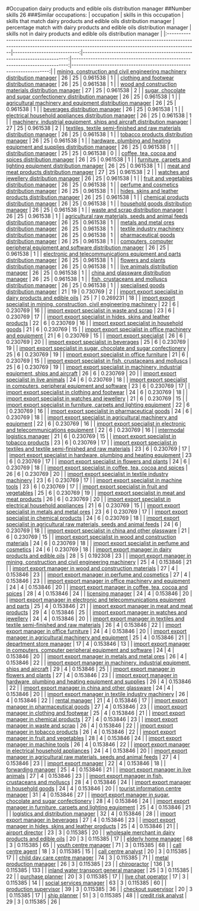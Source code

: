 #Occupation dairy products and edible oils distribution manager
##Number skills 26
###Similar occupations:
| occupation                                                                                                                                                              |   skills in this occupation |   skills that match dairy products and edible oils distribution manager |   percentage match with dairy products and edible oils distribution manager |   skills not in dairy products and edible oils distribution manager |
|:------------------------------------------------------------------------------------------------------------------------------------------------------------------------|----------------------------:|------------------------------------------------------------------------:|----------------------------------------------------------------------------:|--------------------------------------------------------------------:|
| [mining, construction and civil engineering machinery distribution manager](mining,_construction_and_civil_engineering_machinery_distribution_manager.md)               |                          26 |                                                                      25 |                                                                    0.961538 |                                                                   1 |
| [clothing and footwear distribution manager](clothing_and_footwear_distribution_manager.md)                                                                             |                          26 |                                                                      25 |                                                                    0.961538 |                                                                   1 |
| [wood and construction materials distribution manager](wood_and_construction_materials_distribution_manager.md)                                                         |                          27 |                                                                      25 |                                                                    0.961538 |                                                                   2 |
| [sugar, chocolate and sugar confectionery distribution manager](sugar,_chocolate_and_sugar_confectionery_distribution_manager.md)                                       |                          26 |                                                                      25 |                                                                    0.961538 |                                                                   1 |
| [agricultural machinery and equipment distribution manager](agricultural_machinery_and_equipment_distribution_manager.md)                                               |                          26 |                                                                      25 |                                                                    0.961538 |                                                                   1 |
| [beverages distribution manager](beverages_distribution_manager.md)                                                                                                     |                          26 |                                                                      25 |                                                                    0.961538 |                                                                   1 |
| [electrical household appliances distribution manager](electrical_household_appliances_distribution_manager.md)                                                         |                          26 |                                                                      25 |                                                                    0.961538 |                                                                   1 |
| [machinery, industrial equipment, ships and aircraft distribution manager](machinery,_industrial_equipment,_ships_and_aircraft_distribution_manager.md)                 |                          27 |                                                                      25 |                                                                    0.961538 |                                                                   2 |
| [textiles, textile semi-finished and raw materials distribution manager](textiles,_textile_semi-finished_and_raw_materials_distribution_manager.md)                     |                          26 |                                                                      25 |                                                                    0.961538 |                                                                   1 |
| [tobacco products distribution manager](tobacco_products_distribution_manager.md)                                                                                       |                          26 |                                                                      25 |                                                                    0.961538 |                                                                   1 |
| [hardware, plumbing and heating equipment and supplies distribution manager](hardware,_plumbing_and_heating_equipment_and_supplies_distribution_manager.md)             |                          26 |                                                                      25 |                                                                    0.961538 |                                                                   1 |
| [distribution manager](distribution_manager.md)                                                                                                                         |                          25 |                                                                      25 |                                                                    0.961538 |                                                                   0 |
| [coffee, tea, cocoa and spices distribution manager](coffee,_tea,_cocoa_and_spices_distribution_manager.md)                                                             |                          26 |                                                                      25 |                                                                    0.961538 |                                                                   1 |
| [furniture, carpets and lighting equipment distribution manager](furniture,_carpets_and_lighting_equipment_distribution_manager.md)                                     |                          26 |                                                                      25 |                                                                    0.961538 |                                                                   1 |
| [meat and meat products distribution manager](meat_and_meat_products_distribution_manager.md)                                                                           |                          27 |                                                                      25 |                                                                    0.961538 |                                                                   2 |
| [watches and jewellery distribution manager](watches_and_jewellery_distribution_manager.md)                                                                             |                          26 |                                                                      25 |                                                                    0.961538 |                                                                   1 |
| [fruit and vegetables distribution manager](fruit_and_vegetables_distribution_manager.md)                                                                               |                          26 |                                                                      25 |                                                                    0.961538 |                                                                   1 |
| [perfume and cosmetics distribution manager](perfume_and_cosmetics_distribution_manager.md)                                                                             |                          26 |                                                                      25 |                                                                    0.961538 |                                                                   1 |
| [hides, skins and leather products distribution manager](hides,_skins_and_leather_products_distribution_manager.md)                                                     |                          26 |                                                                      25 |                                                                    0.961538 |                                                                   1 |
| [chemical products distribution manager](chemical_products_distribution_manager.md)                                                                                     |                          26 |                                                                      25 |                                                                    0.961538 |                                                                   1 |
| [household goods distribution manager](household_goods_distribution_manager.md)                                                                                         |                          26 |                                                                      25 |                                                                    0.961538 |                                                                   1 |
| [waste and scrap distribution manager](waste_and_scrap_distribution_manager.md)                                                                                         |                          26 |                                                                      25 |                                                                    0.961538 |                                                                   1 |
| [agricultural raw materials, seeds and animal feeds distribution manager](agricultural_raw_materials,_seeds_and_animal_feeds_distribution_manager.md)                   |                          26 |                                                                      25 |                                                                    0.961538 |                                                                   1 |
| [metals and metal ores distribution manager](metals_and_metal_ores_distribution_manager.md)                                                                             |                          26 |                                                                      25 |                                                                    0.961538 |                                                                   1 |
| [textile industry machinery distribution manager](textile_industry_machinery_distribution_manager.md)                                                                   |                          26 |                                                                      25 |                                                                    0.961538 |                                                                   1 |
| [pharmaceutical goods distribution manager](pharmaceutical_goods_distribution_manager.md)                                                                               |                          26 |                                                                      25 |                                                                    0.961538 |                                                                   1 |
| [computers, computer peripheral equipment and software distribution manager](computers,_computer_peripheral_equipment_and_software_distribution_manager.md)             |                          26 |                                                                      25 |                                                                    0.961538 |                                                                   1 |
| [electronic and telecommunications equipment and parts distribution manager](electronic_and_telecommunications_equipment_and_parts_distribution_manager.md)             |                          26 |                                                                      25 |                                                                    0.961538 |                                                                   1 |
| [flowers and plants distribution manager](flowers_and_plants_distribution_manager.md)                                                                                   |                          26 |                                                                      25 |                                                                    0.961538 |                                                                   1 |
| [live animals distribution manager](live_animals_distribution_manager.md)                                                                                               |                          26 |                                                                      25 |                                                                    0.961538 |                                                                   1 |
| [china and glassware distribution manager](china_and_glassware_distribution_manager.md)                                                                                 |                          26 |                                                                      25 |                                                                    0.961538 |                                                                   1 |
| [fish, crustaceans and molluscs distribution manager](fish,_crustaceans_and_molluscs_distribution_manager.md)                                                           |                          26 |                                                                      25 |                                                                    0.961538 |                                                                   1 |
| [specialised goods distribution manager](specialised_goods_distribution_manager.md)                                                                                     |                          21 |                                                                      19 |                                                                    0.730769 |                                                                   2 |
| [import export specialist in dairy products and edible oils](import_export_specialist_in_dairy_products_and_edible_oils.md)                                             |                          25 |                                                                       7 |                                                                    0.269231 |                                                                  18 |
| [import export specialist in mining, construction, civil engineering machinery](import_export_specialist_in_mining,_construction,_civil_engineering_machinery.md)       |                          22 |                                                                       6 |                                                                    0.230769 |                                                                  16 |
| [import export specialist in waste and scrap](import_export_specialist_in_waste_and_scrap.md)                                                                           |                          23 |                                                                       6 |                                                                    0.230769 |                                                                  17 |
| [import export specialist in hides, skins and leather products](import_export_specialist_in_hides,_skins_and_leather_products.md)                                       |                          22 |                                                                       6 |                                                                    0.230769 |                                                                  16 |
| [import export specialist in household goods](import_export_specialist_in_household_goods.md)                                                                           |                          21 |                                                                       6 |                                                                    0.230769 |                                                                  15 |
| [import export specialist in office machinery and equipment](import_export_specialist_in_office_machinery_and_equipment.md)                                             |                          21 |                                                                       6 |                                                                    0.230769 |                                                                  15 |
| [import export specialist](import_export_specialist.md)                                                                                                                 |                          26 |                                                                       6 |                                                                    0.230769 |                                                                  20 |
| [import export specialist in beverages](import_export_specialist_in_beverages.md)                                                                                       |                          25 |                                                                       6 |                                                                    0.230769 |                                                                  19 |
| [import export specialist in sugar, chocolate and sugar confectionery](import_export_specialist_in_sugar,_chocolate_and_sugar_confectionery.md)                         |                          25 |                                                                       6 |                                                                    0.230769 |                                                                  19 |
| [import export specialist in office furniture](import_export_specialist_in_office_furniture.md)                                                                         |                          21 |                                                                       6 |                                                                    0.230769 |                                                                  15 |
| [import export specialist in  fish, crustaceans and molluscs](import_export_specialist_in__fish,_crustaceans_and_molluscs.md)                                           |                          25 |                                                                       6 |                                                                    0.230769 |                                                                  19 |
| [import export specialist in machinery, industrial equipment, ships and aircraft](import_export_specialist_in_machinery,_industrial_equipment,_ships_and_aircraft.md)   |                          26 |                                                                       6 |                                                                    0.230769 |                                                                  20 |
| [import export specialist in live animals](import_export_specialist_in_live_animals.md)                                                                                 |                          24 |                                                                       6 |                                                                    0.230769 |                                                                  18 |
| [import export specialist in computers, peripheral equipment and software](import_export_specialist_in_computers,_peripheral_equipment_and_software.md)                 |                          23 |                                                                       6 |                                                                    0.230769 |                                                                  17 |
| [import export specialist in clothing and footwear](import_export_specialist_in_clothing_and_footwear.md)                                                               |                          24 |                                                                       6 |                                                                    0.230769 |                                                                  18 |
| [import export specialist in watches and jewellery](import_export_specialist_in_watches_and_jewellery.md)                                                               |                          21 |                                                                       6 |                                                                    0.230769 |                                                                  15 |
| [import export specialist in furniture, carpets and lighting equipment](import_export_specialist_in_furniture,_carpets_and_lighting_equipment.md)                       |                          22 |                                                                       6 |                                                                    0.230769 |                                                                  16 |
| [import export specialist in pharmaceutical goods](import_export_specialist_in_pharmaceutical_goods.md)                                                                 |                          24 |                                                                       6 |                                                                    0.230769 |                                                                  18 |
| [import export specialist in agricultural machinery and equipment](import_export_specialist_in_agricultural_machinery_and_equipment.md)                                 |                          22 |                                                                       6 |                                                                    0.230769 |                                                                  16 |
| [import export specialist in electronic and telecommunications equipment](import_export_specialist_in_electronic_and_telecommunications_equipment.md)                   |                          22 |                                                                       6 |                                                                    0.230769 |                                                                  16 |
| [intermodal logistics manager](intermodal_logistics_manager.md)                                                                                                         |                          21 |                                                                       6 |                                                                    0.230769 |                                                                  15 |
| [import export specialist in tobacco products](import_export_specialist_in_tobacco_products.md)                                                                         |                          23 |                                                                       6 |                                                                    0.230769 |                                                                  17 |
| [import export specialist in textiles and textile semi-finished and raw materials](import_export_specialist_in_textiles_and_textile_semi-finished_and_raw_materials.md) |                          23 |                                                                       6 |                                                                    0.230769 |                                                                  17 |
| [import export specialist in hardware, plumbing and heating equipment](import_export_specialist_in_hardware,_plumbing_and_heating_equipment.md)                         |                          23 |                                                                       6 |                                                                    0.230769 |                                                                  17 |
| [import export specialist in flowers and plants](import_export_specialist_in_flowers_and_plants.md)                                                                     |                          24 |                                                                       6 |                                                                    0.230769 |                                                                  18 |
| [import export specialist in coffee, tea, cocoa and spices](import_export_specialist_in_coffee,_tea,_cocoa_and_spices.md)                                               |                          26 |                                                                       6 |                                                                    0.230769 |                                                                  20 |
| [import export specialist in textile industry machinery](import_export_specialist_in_textile_industry_machinery.md)                                                     |                          23 |                                                                       6 |                                                                    0.230769 |                                                                  17 |
| [import export specialist in machine tools](import_export_specialist_in_machine_tools.md)                                                                               |                          23 |                                                                       6 |                                                                    0.230769 |                                                                  17 |
| [import export specialist in fruit and vegetables](import_export_specialist_in_fruit_and_vegetables.md)                                                                 |                          25 |                                                                       6 |                                                                    0.230769 |                                                                  19 |
| [import export specialist in meat and meat products](import_export_specialist_in_meat_and_meat_products.md)                                                             |                          26 |                                                                       6 |                                                                    0.230769 |                                                                  20 |
| [import export specialist in electrical household appliances](import_export_specialist_in_electrical_household_appliances.md)                                           |                          21 |                                                                       6 |                                                                    0.230769 |                                                                  15 |
| [import export specialist in metals and metal ores](import_export_specialist_in_metals_and_metal_ores.md)                                                               |                          23 |                                                                       6 |                                                                    0.230769 |                                                                  17 |
| [import export specialist in chemical products](import_export_specialist_in_chemical_products.md)                                                                       |                          24 |                                                                       6 |                                                                    0.230769 |                                                                  18 |
| [import export specialist in agricultural raw materials, seeds and animal feeds](import_export_specialist_in_agricultural_raw_materials,_seeds_and_animal_feeds.md)     |                          24 |                                                                       6 |                                                                    0.230769 |                                                                  18 |
| [import export specialist in china and other glassware](import_export_specialist_in_china_and_other_glassware.md)                                                       |                          21 |                                                                       6 |                                                                    0.230769 |                                                                  15 |
| [import export specialist in wood and construction materials](import_export_specialist_in_wood_and_construction_materials.md)                                           |                          24 |                                                                       6 |                                                                    0.230769 |                                                                  18 |
| [import export specialist in perfume and cosmetics](import_export_specialist_in_perfume_and_cosmetics.md)                                                               |                          24 |                                                                       6 |                                                                    0.230769 |                                                                  18 |
| [import export manager in dairy products and edible oils](import_export_manager_in_dairy_products_and_edible_oils.md)                                                   |                          28 |                                                                       5 |                                                                    0.192308 |                                                                  23 |
| [import export manager in mining, construction and civil engineering machinery](import_export_manager_in_mining,_construction_and_civil_engineering_machinery.md)       |                          25 |                                                                       4 |                                                                    0.153846 |                                                                  21 |
| [import export manager in wood and construction materials](import_export_manager_in_wood_and_construction_materials.md)                                                 |                          27 |                                                                       4 |                                                                    0.153846 |                                                                  23 |
| [import export manager in perfume and cosmetics](import_export_manager_in_perfume_and_cosmetics.md)                                                                     |                          27 |                                                                       4 |                                                                    0.153846 |                                                                  23 |
| [import export manager in office machinery and equipment](import_export_manager_in_office_machinery_and_equipment.md)                                                   |                          24 |                                                                       4 |                                                                    0.153846 |                                                                  20 |
| [import export manager in coffee, tea, cocoa and spices](import_export_manager_in_coffee,_tea,_cocoa_and_spices.md)                                                     |                          28 |                                                                       4 |                                                                    0.153846 |                                                                  24 |
| [licensing manager](licensing_manager.md)                                                                                                                               |                          24 |                                                                       4 |                                                                    0.153846 |                                                                  20 |
| [import export manager in electronic and telecommunications equipment and parts](import_export_manager_in_electronic_and_telecommunications_equipment_and_parts.md)     |                          25 |                                                                       4 |                                                                    0.153846 |                                                                  21 |
| [import export manager in meat and meat products](import_export_manager_in_meat_and_meat_products.md)                                                                   |                          29 |                                                                       4 |                                                                    0.153846 |                                                                  25 |
| [import export manager in watches and jewellery](import_export_manager_in_watches_and_jewellery.md)                                                                     |                          24 |                                                                       4 |                                                                    0.153846 |                                                                  20 |
| [import export manager in textiles and textile semi-finished and raw materials](import_export_manager_in_textiles_and_textile_semi-finished_and_raw_materials.md)       |                          26 |                                                                       4 |                                                                    0.153846 |                                                                  22 |
| [import export manager in office furniture](import_export_manager_in_office_furniture.md)                                                                               |                          24 |                                                                       4 |                                                                    0.153846 |                                                                  20 |
| [import export manager in agricultural machinery and equipment](import_export_manager_in_agricultural_machinery_and_equipment.md)                                       |                          25 |                                                                       4 |                                                                    0.153846 |                                                                  21 |
| [department store manager](department_store_manager.md)                                                                                                                 |                          17 |                                                                       4 |                                                                    0.153846 |                                                                  13 |
| [import export manager in computers, computer peripheral equipment and software](import_export_manager_in_computers,_computer_peripheral_equipment_and_software.md)     |                          24 |                                                                       4 |                                                                    0.153846 |                                                                  20 |
| [import export manager in metals and metal ores](import_export_manager_in_metals_and_metal_ores.md)                                                                     |                          26 |                                                                       4 |                                                                    0.153846 |                                                                  22 |
| [import export manager in machinery, industrial equipment, ships and aircraft](import_export_manager_in_machinery,_industrial_equipment,_ships_and_aircraft.md)         |                          29 |                                                                       4 |                                                                    0.153846 |                                                                  25 |
| [import export manager in flowers and plants](import_export_manager_in_flowers_and_plants.md)                                                                           |                          27 |                                                                       4 |                                                                    0.153846 |                                                                  23 |
| [import export manager in hardware, plumbing and heating equipment and supplies](import_export_manager_in_hardware,_plumbing_and_heating_equipment_and_supplies.md)     |                          26 |                                                                       4 |                                                                    0.153846 |                                                                  22 |
| [import export manager in china and other glassware](import_export_manager_in_china_and_other_glassware.md)                                                             |                          24 |                                                                       4 |                                                                    0.153846 |                                                                  20 |
| [import export manager in textile industry machinery](import_export_manager_in_textile_industry_machinery.md)                                                           |                          26 |                                                                       4 |                                                                    0.153846 |                                                                  22 |
| [rental manager](rental_manager.md)                                                                                                                                     |                          21 |                                                                       4 |                                                                    0.153846 |                                                                  17 |
| [import export manager in pharmaceutical goods](import_export_manager_in_pharmaceutical_goods.md)                                                                       |                          27 |                                                                       4 |                                                                    0.153846 |                                                                  23 |
| [import export manager in clothing and footwear](import_export_manager_in_clothing_and_footwear.md)                                                                     |                          25 |                                                                       4 |                                                                    0.153846 |                                                                  21 |
| [import export manager in chemical products](import_export_manager_in_chemical_products.md)                                                                             |                          27 |                                                                       4 |                                                                    0.153846 |                                                                  23 |
| [import export manager in waste and scrap](import_export_manager_in_waste_and_scrap.md)                                                                                 |                          26 |                                                                       4 |                                                                    0.153846 |                                                                  22 |
| [import export manager in tobacco products](import_export_manager_in_tobacco_products.md)                                                                               |                          26 |                                                                       4 |                                                                    0.153846 |                                                                  22 |
| [import export manager in fruit and vegetables](import_export_manager_in_fruit_and_vegetables.md)                                                                       |                          28 |                                                                       4 |                                                                    0.153846 |                                                                  24 |
| [import export manager in machine tools](import_export_manager_in_machine_tools.md)                                                                                     |                          26 |                                                                       4 |                                                                    0.153846 |                                                                  22 |
| [import export manager in electrical household appliances](import_export_manager_in_electrical_household_appliances.md)                                                 |                          24 |                                                                       4 |                                                                    0.153846 |                                                                  20 |
| [import export manager in agricultural raw materials, seeds and animal feeds](import_export_manager_in_agricultural_raw_materials,_seeds_and_animal_feeds.md)           |                          27 |                                                                       4 |                                                                    0.153846 |                                                                  23 |
| [import export manager](import_export_manager.md)                                                                                                                       |                          22 |                                                                       4 |                                                                    0.153846 |                                                                  18 |
| [forwarding manager](forwarding_manager.md)                                                                                                                             |                          25 |                                                                       4 |                                                                    0.153846 |                                                                  21 |
| [import export manager in live animals](import_export_manager_in_live_animals.md)                                                                                       |                          27 |                                                                       4 |                                                                    0.153846 |                                                                  23 |
| [import export manager in fish, crustaceans and molluscs](import_export_manager_in_fish,_crustaceans_and_molluscs.md)                                                   |                          28 |                                                                       4 |                                                                    0.153846 |                                                                  24 |
| [import export manager in household goods](import_export_manager_in_household_goods.md)                                                                                 |                          24 |                                                                       4 |                                                                    0.153846 |                                                                  20 |
| [tourist information centre manager](tourist_information_centre_manager.md)                                                                                             |                          31 |                                                                       4 |                                                                    0.153846 |                                                                  27 |
| [import export manager in sugar, chocolate and sugar confectionery](import_export_manager_in_sugar,_chocolate_and_sugar_confectionery.md)                               |                          28 |                                                                       4 |                                                                    0.153846 |                                                                  24 |
| [import export manager in furniture, carpets and lighting equipment](import_export_manager_in_furniture,_carpets_and_lighting_equipment.md)                             |                          25 |                                                                       4 |                                                                    0.153846 |                                                                  21 |
| [logistics and distribution manager](logistics_and_distribution_manager.md)                                                                                             |                          32 |                                                                       4 |                                                                    0.153846 |                                                                  28 |
| [import export manager in beverages](import_export_manager_in_beverages.md)                                                                                             |                          27 |                                                                       4 |                                                                    0.153846 |                                                                  23 |
| [import export manager in hides, skins and leather products](import_export_manager_in_hides,_skins_and_leather_products.md)                                             |                          25 |                                                                       4 |                                                                    0.153846 |                                                                  21 |
| [airport director](airport_director.md)                                                                                                                                 |                          23 |                                                                       3 |                                                                    0.115385 |                                                                  20 |
| [wholesale merchant in dairy products and edible oils](wholesale_merchant_in_dairy_products_and_edible_oils.md)                                                         |                          20 |                                                                       3 |                                                                    0.115385 |                                                                  17 |
| [elderly home manager](elderly_home_manager.md)                                                                                                                         |                          68 |                                                                       3 |                                                                    0.115385 |                                                                  65 |
| [youth centre manager](youth_centre_manager.md)                                                                                                                         |                          71 |                                                                       3 |                                                                    0.115385 |                                                                  68 |
| [call centre agent](call_centre_agent.md)                                                                                                                               |                          18 |                                                                       3 |                                                                    0.115385 |                                                                  15 |
| [call centre analyst](call_centre_analyst.md)                                                                                                                           |                          20 |                                                                       3 |                                                                    0.115385 |                                                                  17 |
| [child day care centre manager](child_day_care_centre_manager.md)                                                                                                       |                          74 |                                                                       3 |                                                                    0.115385 |                                                                  71 |
| [metal production manager](metal_production_manager.md)                                                                                                                 |                          26 |                                                                       3 |                                                                    0.115385 |                                                                  23 |
| [chiropractor](chiropractor.md)                                                                                                                                         |                         136 |                                                                       3 |                                                                    0.115385 |                                                                 133 |
| [inland water transport general manager](inland_water_transport_general_manager.md)                                                                                     |                          25 |                                                                       3 |                                                                    0.115385 |                                                                  22 |
| [purchase planner](purchase_planner.md)                                                                                                                                 |                          20 |                                                                       3 |                                                                    0.115385 |                                                                  17 |
| [live chat operator](live_chat_operator.md)                                                                                                                             |                          17 |                                                                       3 |                                                                    0.115385 |                                                                  14 |
| [social services manager](social_services_manager.md)                                                                                                                   |                          63 |                                                                       3 |                                                                    0.115385 |                                                                  60 |
| [production supervisor](production_supervisor.md)                                                                                                                       |                          39 |                                                                       3 |                                                                    0.115385 |                                                                  36 |
| [checkout supervisor](checkout_supervisor.md)                                                                                                                           |                          20 |                                                                       3 |                                                                    0.115385 |                                                                  17 |
| [ship planner](ship_planner.md)                                                                                                                                         |                          51 |                                                                       3 |                                                                    0.115385 |                                                                  48 |
| [credit risk analyst](credit_risk_analyst.md)                                                                                                                           |                          29 |                                                                       3 |                                                                    0.115385 |                                                                  26 |
